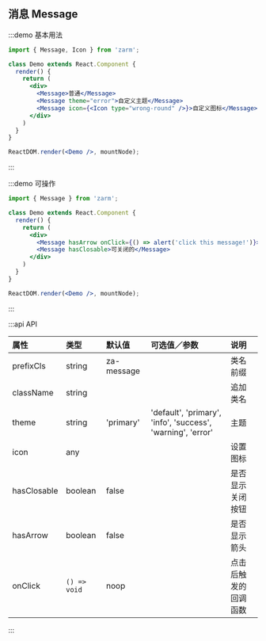 ## 消息 Message

:::demo 基本用法
```jsx
import { Message, Icon } from 'zarm';

class Demo extends React.Component {
  render() {
    return (
      <div>
        <Message>普通</Message>
        <Message theme="error">自定义主题</Message>
        <Message icon={<Icon type="wrong-round" />}>自定义图标</Message>
      </div>
    )
  }
}

ReactDOM.render(<Demo />, mountNode);
```
:::


:::demo 可操作
```jsx
import { Message } from 'zarm';

class Demo extends React.Component {
  render() {
    return (
      <div>
        <Message hasArrow onClick={() => alert('click this message!')}>链接样式的</Message>
        <Message hasClosable>可关闭的</Message>
      </div>
    )
  }
}

ReactDOM.render(<Demo />, mountNode);
```
:::


:::api API

| 属性 | 类型 | 默认值 | 可选值／参数 | 说明 |
| :--- | :--- | :--- | :--- | :--- |
| prefixCls | string | za-message | | 类名前缀 |
| className | string | | | 追加类名 |
| theme | string | 'primary' | 'default', 'primary', 'info', 'success', 'warning', 'error' | 主题 |
| icon | any | | | 设置图标 |
| hasClosable | boolean | false | | 是否显示关闭按钮 |
| hasArrow | boolean | false | | 是否显示箭头 |
| onClick | <code>() => void</code> | noop | | 点击后触发的回调函数 |

:::